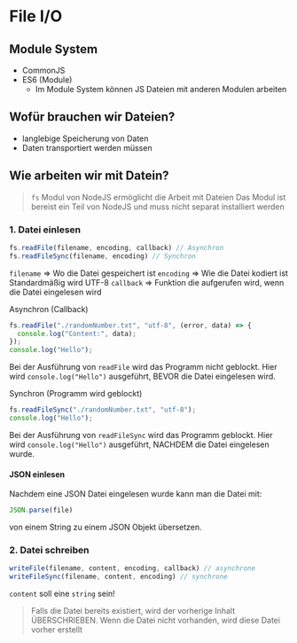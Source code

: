 # File I/O

## Module System

- CommonJS
- ES6 (Module)
  - Im Module System können JS Dateien mit anderen Modulen arbeiten

## Wofür brauchen wir Dateien?

- langlebige Speicherung von Daten
- Daten transportiert werden müssen

## Wie arbeiten wir mit Datein?

> `fs` Modul von NodeJS ermöglicht die Arbeit mit Dateien
> Das Modul ist bereist ein Teil von NodeJS und muss nicht separat installiert werden

### 1. Datei einlesen

```js
fs.readFile(filename, encoding, callback) // Asynchron
fs.readFileSync(filename, encoding) // Synchron
```

`filename` => Wo die Datei gespeichert ist
`encoding` => Wie die Datei kodiert ist
Standardmäßig wird UTF-8
`callback` => Funktion die aufgerufen wird, wenn die Datei eingelesen wird

Asynchron (Callback)

```js
fs.readFile("./randomNumber.txt", "utf-8", (error, data) => {
  console.log("Content:", data);
});
console.log("Hello");
```

Bei der Ausführung von `readFile` wird das Programm nicht geblockt. Hier wird `console.log("Hello")` ausgeführt, BEVOR die Datei eingelesen wird.

Synchron (Programm wird geblockt)

```js
fs.readFileSync("./randomNumber.txt", "utf-8");
console.log("Hello");
```

Bei der Ausführung von `readFileSync` wird das Programm geblockt.
Hier wird `console.log("Hello")` ausgeführt, NACHDEM die Datei eingelesen wurde.

#### JSON einlesen

Nachdem eine JSON Datei eingelesen wurde kann man die Datei mit:

```js
JSON.parse(file)
```

von einem String zu einem JSON Objekt übersetzen.

### 2. Datei schreiben

```js
writeFile(filename, content, encoding, callback) // asynchrone
writeFileSync(filename, content, encoding) // synchrone
```

`content` soll eine `string` sein!

> Falls die Datei bereits existiert, wird der vorherige Inhalt ÜBERSCHRIEBEN.
> Wenn die Datei nicht vorhanden, wird diese Datei vorher erstellt
